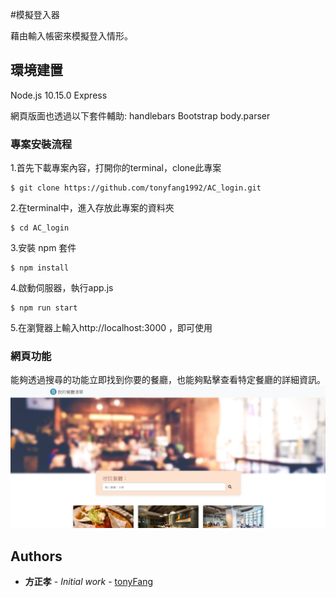 #模擬登入器

藉由輸入帳密來模擬登入情形。


## 環境建置

Node.js 10.15.0
Express

網頁版面也透過以下套件輔助:
handlebars
Bootstrap
body.parser

### 專案安裝流程

1.首先下載專案內容，打開你的terminal，clone此專案
```
$ git clone https://github.com/tonyfang1992/AC_login.git
```
2.在terminal中，進入存放此專案的資料夾
```
$ cd AC_login
```
3.安裝 npm 套件
```
$ npm install 
```
4.啟動伺服器，執行app.js
```
$ npm run start
```
5.在瀏覽器上輸入http://localhost:3000 ，即可使用


### 網頁功能
能夠透過搜尋的功能立即找到你要的餐廳，也能夠點擊查看特定餐廳的詳細資訊。
![image](https://github.com/tonyfang1992/ac_restaurantList/blob/master/forreadme.png)

## Authors

* **方正孝** - *Initial work* - [tonyFang](https://github.com/tonyfang1992)
